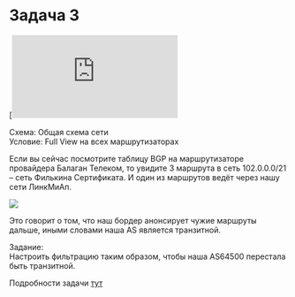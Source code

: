 # Задача 3

[![](https://dan4i4ek.info/src/57.html)

Схема: Общая схема сети  
Условие: Full View на всех маршрутизаторах

Если вы сейчас посмотрите таблицу BGP на маршрутизаторе провайдера Балаган Телеком, то увидите 3 маршрута в сеть 102.0.0.0/21 – сеть Филькина Сертификата. И один из маршрутов ведёт через нашу сети ЛинкМиАп.

![](https://dan4i4ek.info/src/0_bc5d3_9369258a_XL.png)

Это говорит о том, что наш бордер анонсирует чужие маршруты дальше, иными словами наша AS является транзитной.

Задание:  
Настроить фильтрацию таким образом, чтобы наша AS64500 перестала быть транзитной.

Подробности задачи [тут](https://linkmeup.ru/blog/57.html)

